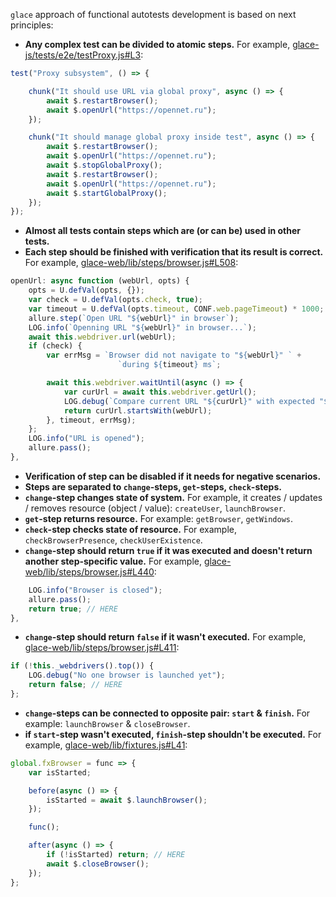 `glace` approach of functional autotests development is based on next principles:

- **Any complex test can be divided to atomic steps.** For example, [glace-js/tests/e2e/testProxy.js#L3](https://github.com/glacejs/glace-js/blob/2.5.0/tests/e2e/testProxy.js#L3):

```javascript
test("Proxy subsystem", () => {

    chunk("It should use URL via global proxy", async () => {
        await $.restartBrowser();
        await $.openUrl("https://opennet.ru");
    });

    chunk("It should manage global proxy inside test", async () => {
        await $.restartBrowser();
        await $.openUrl("https://opennet.ru");
        await $.stopGlobalProxy();
        await $.restartBrowser();
        await $.openUrl("https://opennet.ru");
        await $.startGlobalProxy();
    });
});
```

- **Almost all tests contain steps which are (or can be) used in other tests.**
- **Each step should be finished with verification that its result is correct.** For example, [glace-web/lib/steps/browser.js#L508](https://github.com/glacejs/glace-web/blob/1.3.8/lib/steps/browser.js#L508):

```javascript
openUrl: async function (webUrl, opts) {
    opts = U.defVal(opts, {});
    var check = U.defVal(opts.check, true);
    var timeout = U.defVal(opts.timeout, CONF.web.pageTimeout) * 1000;
    allure.step(`Open URL "${webUrl}" in browser`);
    LOG.info(`Openning URL "${webUrl}" in browser...`);
    await this.webdriver.url(webUrl);
    if (check) {
        var errMsg = `Browser did not navigate to "${webUrl}" ` +
                        `during ${timeout} ms`;

        await this.webdriver.waitUntil(async () => {
            var curUrl = await this.webdriver.getUrl();
            LOG.debug(`Compare current URL "${curUrl}" with expected "${webUrl}"`);
            return curUrl.startsWith(webUrl);
        }, timeout, errMsg);
    };
    LOG.info("URL is opened");
    allure.pass();
},
```

- **Verification of step can be disabled if it needs for negative scenarios.**
- **Steps are separated to `change`-steps, `get`-steps, `check`-steps.**
- **`change`-step changes state of system.** For example, it creates / updates / removes resource (object / value): `createUser`, `launchBrowser`.
- **`get`-step returns resource.** For example: `getBrowser`, `getWindows`.
- **`check`-step checks state of resource.** For example, `checkBrowserPresence`, `checkUserExistence`.
- **`change`-step should return `true` if it was executed and doesn't return another step-specific value.** For example, [glace-web/lib/steps/browser.js#L440](https://github.com/glacejs/glace-web/blob/1.3.8/lib/steps/browser.js#L440):

```javascript
    LOG.info("Browser is closed");
    allure.pass();
    return true; // HERE
},
```

- **`change`-step should return `false` if it wasn't executed.** For example, [glace-web/lib/steps/browser.js#L411](https://github.com/glacejs/glace-web/blob/1.3.8/lib/steps/browser.js#L411):

```javascript
if (!this._webdrivers().top()) {
    LOG.debug("No one browser is launched yet");
    return false; // HERE
};
```

- **`change`-steps can be connected to opposite pair: `start` & `finish`.** For example: `launchBrowser` & `closeBrowser`.
- **if `start`-step wasn't executed, `finish`-step shouldn't be executed.** For example, [glace-web/lib/fixtures.js#L41](https://github.com/glacejs/glace-web/blob/1.3.8/lib/fixtures.js#L41):

```javascript
global.fxBrowser = func => {
    var isStarted;

    before(async () => {
        isStarted = await $.launchBrowser();
    });

    func();

    after(async () => {
        if (!isStarted) return; // HERE
        await $.closeBrowser();
    });
};
```
